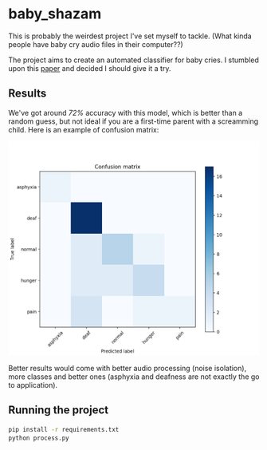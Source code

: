 # baby_shazam

This is probably the weirdest project I've set myself to tackle. (What kinda people have baby cry audio files in their computer??) 

The project aims to create an automated classifier for baby cries. I stumbled upon this [paper](https://github.com/guigacarvalho/baby_shazam/raw/master/Detecting%20Pathologies%20from%20Infant%20Cry%20Applying%20Scaled%20Conjugate%20Gradient%20Neural%20Networks.pdf) and decided I should give it a try.

## Results

We've got around *72%* accuracy with this model, which is better than a random guess, but not ideal if you are a first-time parent with a screamming child. Here is an example of confusion matrix:

![confusion matrix](https://github.com/guigacarvalho/baby_shazam/blob/master/Result.png)

Better results would come with better audio processing (noise isolation), more classes and better ones (asphyxia and deafness are not exactly the go to application).

## Running the project
```bash
pip install -r requirements.txt
python process.py
```
